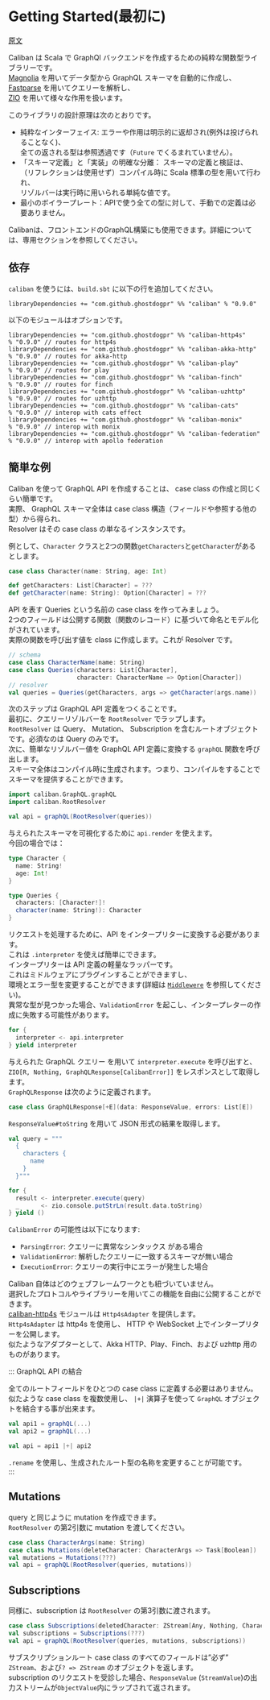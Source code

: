 # Getting Started(最初に)

[原文](https://ghostdogpr.github.io/caliban/docs/)  

Caliban は Scala で GraphQl バックエンドを作成するための純粋な関数型ライブラリーです。  
[Magnolia](https://github.com/propensive/magnolia) を用いてデータ型から GraphQL スキーマを自動的に作成し、  
[Fastparse](https://github.com/lihaoyi/fastparse) を用いてクエリーを解析し、  
[ZIO](https://github.com/zio/zio) を用いて様々な作用を扱います。 


このライブラリの設計原理は次のとおりです。
* 純粋なインターフェイス: エラーや作用は明示的に返却され(例外は投げられることなく)、  
全ての返される型は参照透過です（`Future` でくるまれていません）。
* 「スキーマ定義」と「実装」の明確な分離： スキーマの定義と検証は、  
（リフレクションは使用せず）コンパイル時に Scala 標準の型を用いて行われ、  
リゾルバーは実行時に用いられる単純な値です。
* 最小のボイラープレート：APIで使う全ての型に対して、手動での定義は必要ありません。

Calibanは、フロントエンドのGraphQL構築にも使用できます。詳細については、専用セクションを参照してください。  

## 依存
`caliban` を使うには、`build.sbt` に以下の行を追加してください。  
```sbtshell
libraryDependencies += "com.github.ghostdogpr" %% "caliban" % "0.9.0"
```

以下のモジュールはオプションです。
```sbtshell
libraryDependencies += "com.github.ghostdogpr" %% "caliban-http4s"     % "0.9.0" // routes for http4s
libraryDependencies += "com.github.ghostdogpr" %% "caliban-akka-http"  % "0.9.0" // routes for akka-http
libraryDependencies += "com.github.ghostdogpr" %% "caliban-play"       % "0.9.0" // routes for play
libraryDependencies += "com.github.ghostdogpr" %% "caliban-finch"      % "0.9.0" // routes for finch
libraryDependencies += "com.github.ghostdogpr" %% "caliban-uzhttp"     % "0.9.0" // routes for uzhttp
libraryDependencies += "com.github.ghostdogpr" %% "caliban-cats"       % "0.9.0" // interop with cats effect
libraryDependencies += "com.github.ghostdogpr" %% "caliban-monix"      % "0.9.0" // interop with monix
libraryDependencies += "com.github.ghostdogpr" %% "caliban-federation" % "0.9.0" // interop with apollo federation
```

## 簡単な例

Caliban を使って GraphQL API を作成することは、 case class の作成と同じくらい簡単です。  
実際、 GraphQL スキーマ全体は case class 構造（フィールドや参照する他の型）から得られ、  
Resolver はその case class の単なるインスタンスです。  

例として、`Character` クラスと2つの関数`getCharacters`と`getCharacter`があるとします。  
```scala
case class Character(name: String, age: Int)

def getCharacters: List[Character] = ???
def getCharacter(name: String): Option[Character] = ???
```

API を表す Queries という名前の case class を作ってみましょう。  
2つのフィールドは公開する関数（関数のレコード）に基づいて命名とモデル化がされています。  
実際の関数を呼び出す値を class に作成します。これが Resolver です。  
```scala
// schema
case class CharacterName(name: String)
case class Queries(characters: List[Character],
                   character: CharacterName => Option[Character])
// resolver
val queries = Queries(getCharacters, args => getCharacter(args.name))
```

次のステップは GraphQL API 定義をつくることです。  
最初に、クエリーリゾルバーを `RootResolver` でラップします。  
`RootResolver` は Query、 Mutation、 Subscription を含むルートオブジェクトです。必須なのは Query のみです。  
次に、簡単なリゾルバー値を GraphQL API 定義に変換する `graphQL` 関数を呼び出します。  
スキーマ全体はコンパイル時に生成されます。つまり、コンパイルをすることでスキーマを提供することができます。  

```scala
import caliban.GraphQL.graphQL
import caliban.RootResolver

val api = graphQL(RootResolver(queries))
```

与えられたスキーマを可視化するために `api.render` を使えます。  
今回の場合では：
```scala
type Character {
  name: String!
  age: Int!
}

type Queries {
  characters: [Character!]!
  character(name: String!): Character
}
```

リクエストを処理するために、API をインタープリターに変換する必要があります。  
これは `.interpreter` を使えば簡単にできます。  
インタープリターは API 定義の軽量なラッパーです。  
これはミドルウェアにプラグインすることができますし、  
環境とエラー型を変更することができます(詳細は [`Middlewere`](Middleware.md) を参照してください)。  
異常な型が見つかった場合、`ValidationError` を起こし、インタープレターの作成に失敗する可能性があります。  

```scala
for {
  interpreter <- api.interpreter
} yield interpreter
```

与えられた GraphQL クエリー を用いて `interpreter.execute` を呼び出すと、`ZIO[R, Nothing, GraphQLResponse[CalibanError]]` をレスポンスとして取得します。  
`GraphQLResponse` は次のように定義されます。  
```scala
case class GraphQLResponse[+E](data: ResponseValue, errors: List[E])
```

`ResponseValue#toString` を用いて JSON 形式の結果を取得します。
```scala
val query = """
  {
    characters {
      name
    }
  }"""

for {
  result <- interpreter.execute(query)
  _      <- zio.console.putStrLn(result.data.toString)
} yield ()
```

`CalibanError` の可能性は以下になります:

* `ParsingError`: クエリーに異常なシンタックス がある場合
* `ValidationError`: 解析したクエリーに一致するスキーマが無い場合
* `ExecutionError`: クエリーの実行中にエラーが発生した場合

Caliban 自体はどのウェブフレームワークとも紐づいていません。  
選択したプロトコルやライブラリーを用いてこの機能を自由に公開することができます。  
[caliban-http4s](https://github.com/ghostdogpr/caliban/tree/master/adapters/http4s) モジュールは `Http4sAdapter` を提供します。  
`Http4sAdapter`  は http4s を使用し、 HTTP や WebSocket 上でインタープリターを公開します。  
似たようなアダプターとして、Akka HTTP、Play、Finch、および uzhttp 用のものがあります。  

::: GraphQL API の結合

全てのルートフィールドをひとつの case class に定義する必要はありません。  
似たような case class を複数使用し、 `|+|` 演算子を使って `GraphQL` オブジェクトを結合する事が出来ます。  

```scala
val api1 = graphQL(...)
val api2 = graphQL(...)

val api = api1 |+| api2

```
`.rename` を使用し、生成されたルート型の名称を変更することが可能です。  
:::

## Mutations

query と同じように mutation を作成できます。  
`RootResolver` の第2引数に mutation を渡してください。  

```scala
case class CharacterArgs(name: String)
case class Mutations(deleteCharacter: CharacterArgs => Task[Boolean])
val mutations = Mutations(???)
val api = graphQL(RootResolver(queries, mutations))
```

## Subscriptions

同様に、subscription は `RootResolver` の第3引数に渡されます。

```scala
case class Subscriptions(deletedCharacter: ZStream[Any, Nothing, Character])
val subscriptions = Subscriptions(???)
val api = graphQL(RootResolver(queries, mutations, subscriptions))
```

サブスクリプションルート case class のすべてのフィールドは”必ず” `ZStream`、および`? => ZStream` のオブジェクトを返します。  
subscription のリクエストを受診した場合、`ResponseValue` (`StreamValue`)の出力ストリームが`ObjectValue`内にラップされて返されます。
